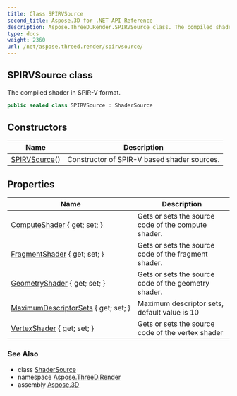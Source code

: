 ```yaml
---
title: Class SPIRVSource
second_title: Aspose.3D for .NET API Reference
description: Aspose.ThreeD.Render.SPIRVSource class. The compiled shader in SPIRV format
type: docs
weight: 2360
url: /net/aspose.threed.render/spirvsource/
---
```

## SPIRVSource class

The compiled shader in SPIR-V format.

```csharp
public sealed class SPIRVSource : ShaderSource
```

## Constructors

| Name | Description |
| --- | --- |
| [SPIRVSource](spirvsource/)() | Constructor of SPIR-V based shader sources. |

## Properties

| Name | Description |
| --- | --- |
| [ComputeShader](../../aspose.threed.render/spirvsource/computeshader/) { get; set; } | Gets or sets the source code of the compute shader. |
| [FragmentShader](../../aspose.threed.render/spirvsource/fragmentshader/) { get; set; } | Gets or sets the source code of the fragment shader. |
| [GeometryShader](../../aspose.threed.render/spirvsource/geometryshader/) { get; set; } | Gets or sets the source code of the geometry shader. |
| [MaximumDescriptorSets](../../aspose.threed.render/spirvsource/maximumdescriptorsets/) { get; set; } | Maximum descriptor sets, default value is 10 |
| [VertexShader](../../aspose.threed.render/spirvsource/vertexshader/) { get; set; } | Gets or sets the source code of the vertex shader |

### See Also

* class [ShaderSource](../shadersource/)
* namespace [Aspose.ThreeD.Render](../../aspose.threed.render/)
* assembly [Aspose.3D](../../)


